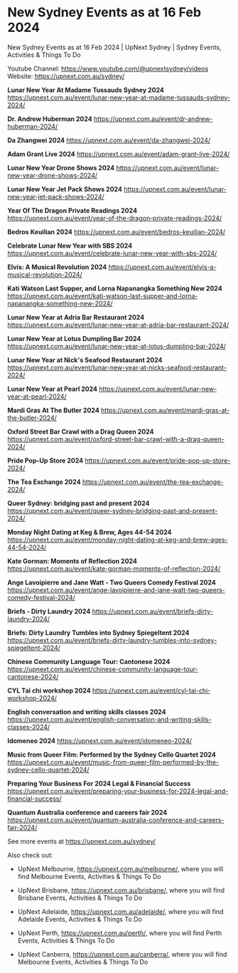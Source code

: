 # New Sydney Events as at 16 Feb 2024
New Sydney Events as at 16 Feb 2024 | UpNext Sydney | Sydney Events, Activities &amp; Things To Do

Youtube Channel: https://www.youtube.com/@upnextsydney/videos 
Website: https://upnext.com.au/sydney/


**Lunar New Year At Madame Tussauds Sydney 2024**
 https://upnext.com.au/event/lunar-new-year-at-madame-tussauds-sydney-2024/

**Dr. Andrew Huberman 2024**
 https://upnext.com.au/event/dr-andrew-huberman-2024/

**Da Zhangwei 2024**
 https://upnext.com.au/event/da-zhangwei-2024/

**Adam Grant Live 2024**
 https://upnext.com.au/event/adam-grant-live-2024/

**Lunar New Year Drone Shows 2024**
 https://upnext.com.au/event/lunar-new-year-drone-shows-2024/

**Lunar New Year Jet Pack Shows 2024**
 https://upnext.com.au/event/lunar-new-year-jet-pack-shows-2024/

**Year Of The Dragon Private Readings 2024**
 https://upnext.com.au/event/year-of-the-dragon-private-readings-2024/

**Bedros Keuilian 2024**
 https://upnext.com.au/event/bedros-keuilian-2024/

**Celebrate Lunar New Year with SBS 2024**
 https://upnext.com.au/event/celebrate-lunar-new-year-with-sbs-2024/

**Elvis: A Musical Revolution 2024**
 https://upnext.com.au/event/elvis-a-musical-revolution-2024/

**Kati Watson Last Supper, and Lorna Napanangka Something New 2024**
 https://upnext.com.au/event/kati-watson-last-supper-and-lorna-napanangka-something-new-2024/

**Lunar New Year at Adria Bar Restaurant 2024**
 https://upnext.com.au/event/lunar-new-year-at-adria-bar-restaurant-2024/

**Lunar New Year at Lotus Dumpling Bar 2024**
 https://upnext.com.au/event/lunar-new-year-at-lotus-dumpling-bar-2024/

**Lunar New Year at Nick's Seafood Restaurant 2024**
 https://upnext.com.au/event/lunar-new-year-at-nicks-seafood-restaurant-2024/

**Lunar New Year at Pearl 2024**
 https://upnext.com.au/event/lunar-new-year-at-pearl-2024/

**Mardi Gras At The Butler 2024**
 https://upnext.com.au/event/mardi-gras-at-the-butler-2024/

**Oxford Street Bar Crawl with a Drag Queen 2024**
 https://upnext.com.au/event/oxford-street-bar-crawl-with-a-drag-queen-2024/

**Pride Pop-Up Store 2024**
 https://upnext.com.au/event/pride-pop-up-store-2024/

**The Tea Exchange 2024**
 https://upnext.com.au/event/the-tea-exchange-2024/

**Queer Sydney: bridging past and present 2024**
 https://upnext.com.au/event/queer-sydney-bridging-past-and-present-2024/

**Monday Night Dating at Keg & Brew, Ages 44-54 2024**
 https://upnext.com.au/event/monday-night-dating-at-keg-and-brew-ages-44-54-2024/

**Kate Gorman: Moments of Reflection 2024**
 https://upnext.com.au/event/kate-gorman-moments-of-reflection-2024/

**Ange Lavoipierre and Jane Watt - Two Queers Comedy Festival 2024**
 https://upnext.com.au/event/ange-lavoipierre-and-jane-watt-two-queers-comedy-festival-2024/

**Briefs - Dirty Laundry 2024**
 https://upnext.com.au/event/briefs-dirty-laundry-2024/

**Briefs: Dirty Laundry Tumbles into Sydney Spiegeltent 2024**
 https://upnext.com.au/event/briefs-dirty-laundry-tumbles-into-sydney-spiegeltent-2024/

**Chinese Community Language Tour: Cantonese 2024**
 https://upnext.com.au/event/chinese-community-language-tour-cantonese-2024/

**CYL Tai chi workshop 2024**
 https://upnext.com.au/event/cyl-tai-chi-workshop-2024/

**English conversation and writing skills classes 2024**
 https://upnext.com.au/event/english-conversation-and-writing-skills-classes-2024/

**Idomeneo 2024**
 https://upnext.com.au/event/idomeneo-2024/

**Music from Queer Film: Performed by the Sydney Cello Quartet 2024**
 https://upnext.com.au/event/music-from-queer-film-performed-by-the-sydney-cello-quartet-2024/

**Preparing Your Business For 2024 Legal & Financial Success**
 https://upnext.com.au/event/preparing-your-business-for-2024-legal-and-financial-success/

**Quantum Australia conference and careers fair 2024**
 https://upnext.com.au/event/quantum-australia-conference-and-careers-fair-2024/



See more events at https://upnext.com.au/sydney/


Also check out:

* UpNext Melbourne, https://upnext.com.au/melbourne/, where you will find Melbourne Events, Activities & Things To Do

* UpNext Brisbane, https://upnext.com.au/brisbane/, where you will find Brisbane Events, Activities & Things To Do

* UpNext Adelaide, https://upnext.com.au/adelaide/, where you will find Adelaide Events, Activities & Things To Do

* UpNext Perth, https://upnext.com.au/perth/, where you will find Perth Events, Activities & Things To Do

* UpNext Canberra, https://upnext.com.au/canberra/, where you will find Melbourne Events, Activities & Things To Do